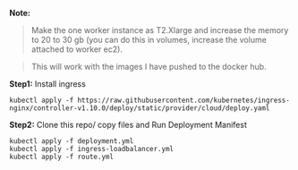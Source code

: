 **Note:** 

> Make the one worker instance as T2.Xlarge and increase the memory to 20 to 30 gb (you can do this in volumes, increase the volume attached to worker ec2).

> This will work with the images I have pushed to the docker hub. 

**Step1:** 
Install ingress

    kubectl apply -f https://raw.githubusercontent.com/kubernetes/ingress-nginx/controller-v1.10.0/deploy/static/provider/cloud/deploy.yaml


**Step2:** Clone this repo/ copy files and Run Deployment Manifest 

    kubectl apply -f deployment.yml 
    kubectl apply -f ingress-loadbalancer.yml
    kubectl apply -f route.yml
    
